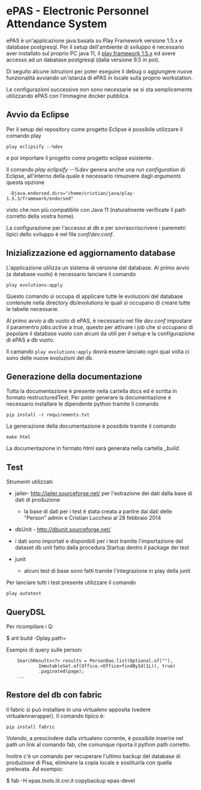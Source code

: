 ePAS - Electronic Personnel Attendance System
==============================================

ePAS è un'applicazione java basata su Play Framework versione 1.5.x e
database postgresql.
Per il setup dell'ambiente di sviluppo è necessario aver installato sul 
proprio PC java 11, il [play framework 1.5.x](https://www.playframework.com/documentation/1.5.x/install)
ed avere accesso ad un dabatase postgresql (dalla versione 9.5 in poi).

Di seguito alcune istruzioni per poter eseguire il debug o aggiungere nuove
funzionalità avviando un'istanza di ePAS in locale sulla proprio workstation.

Le configurazioni successive non sono necessarie se si sta semplicemente
utilizzando ePAS con l'immagine docker pubblica.

Avvio da Eclipse
----------------

Per il setup del repository come progetto Eclipse è possibile 
utilizzare il comando play

```
play eclipsify --%dev
```

e poi importare il progetto come progetto eclipse esistente.

Il comando _play eclipsify --%dev_ genera anche una _run configuration_ di Eclipse,
all'interno della quale è necessario rimuovere dagli _arguments_ questa opzione
```
 -Djava.endorsed.dirs="/home/cristian/java/play-1.5.3/framework/endorsed"
```
visto che non più compatibile con Java 11 (naturalmente verificate il path corretto della vostra home).

La configurazione per l'accesso al db e per sovrascriscrivere i paremetri tipici
dello sviluppo è nel file _conf/dev.conf_.


Inizializzazione ed aggiornamento database
------------------------------------------

L'applicazione utilizza un sistema di versione del database.
Al primo avvio (a database vuoto) è necessario lanciare il comando 

```
play evolutions:apply
```

Questo comando si occupa di applicare tutte le evoluzioni del database contenute 
nella directory db/evolutions le quali si occupano di creare tutte le tabelle 
necessarie.

Al primo avvio a db vuoto di ePAS, è necessario nel file *dev.conf* impostare il 
paramentro *jobs.active* a *true*, questo per attivare i job che si occupano di popolare
il database vuoto con alcuni da utili per il setup e la configurazione di ePAS a db vuoto.

Il camando ```play evolutions:apply``` dovrà essere lanciato ogni qual volta ci sono
delle nuove evoluzioni del db.


Generazione della documentazione
--------------------------------

Tutta la documentazione è presente nella cartella docs ed è scritta in formato restructuredText.
Per poter generare la documentazione è necessario installare le dipendente python tramite il comando

```
pip install -r requirements.txt
``` 

La generazione della documentazione è possibile tramite il comando 

```
make html
```

La documentazione in formato html sarà generata nella cartella *_build*.


Test
----

Strumenti utilizzati:
 - jailer- http://jailer.sourceforge.net/ per l'estrazione dei dati dalla base di dati di produzione
   - la base di dati per i test è stata creata a partire dai dati delle "Person" admin e Cristian Lucchesi al 28 febbraio 2014

 - dbUnit - http://dbunit.sourceforge.net/
  - i dati sono importati e disponibili per i test tramite l'importazione del dataset db unit fatto dalla procedura Startup dentro il
    package dei test

 - junit
   - alcuni test di base sono fatti tramite l'integrazione in play della junit

Per lanciare tutti i test presente utilizzare il comando
```
play autotest
```

QueryDSL
--------
Per ricompilare i Q<model>:

$ ant build -Dplay.path=<il-path-del-play>

Esempio di query sulle person:

        SearchResults<?> results = PersonDao.list(Optional.of(""),
                ImmutableSet.of(Office.<Office>findById(1L)), true)
                .paginated(page);
        ...


Restore del db con fabric
------------------------

Il fabric si può installare in una virtualenv apposita (vedere virtualenvwrapper). 
Il comando tipico è:

	pip install fabric

Volendo, a prescindere dalla virtualenv corrente, è possibile inserire nel path
un link al comando fab, che comunque riporta il python path corretto.

Inoltre c'è un comando per recuperare l'ultimo backup del database di
produzione di Pisa, eliminare la copia locale e sostituirla con quella prelevata.
Ad esempio:

 $ fab -H epas.tools.iit.cnr.it copybackup epas-devel
